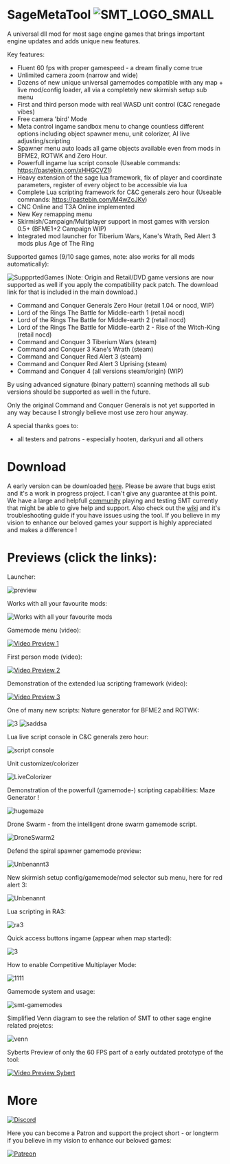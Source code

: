 # SageMetaTool ![SMT_LOGO_SMALL](https://user-images.githubusercontent.com/26028969/204862762-d60eb930-4acc-4211-a5e4-4744f0ee100a.png)

A universal dll mod for most sage engine games that brings important engine updates and adds unique new features.

Key features:
- Fluent 60 fps with proper gamespeed - a dream finally come true
- Unlimited camera zoom (narrow and wide)
- Dozens of new unique universal gamemodes compatible with any map + live mod/config loader, all via a completely new skirmish setup sub menu
- First and third person mode with real WASD unit control (C&C renegade vibes)
- Free camera 'bird' Mode
- Meta control ingame sandbox menu to change countless different options including object spawner menu, unit colorizer, AI live adjusting/scripting
- Spawner menu auto loads all game objects available even from mods in BFME2, ROTWK and Zero Hour. 
- Powerfull ingame lua script console (Useable commands: https://pastebin.com/xHHGCVZ1)
- Heavy extension of the sage lua framework, fix of player and coordinate parameters, register of every object to be accessible via lua
- Complete Lua scripting framework for C&C generals zero hour (Useable commands: https://pastebin.com/M4wZcJKv)
- CNC Online and T3A Online implemented
- New Key remapping menu
- Skirmish/Campaign/Multiplayer support in most games with version 0.5+ (BFME1+2 Campaign WIP)
- Integrated mod launcher for Tiberium Wars, Kane's Wrath, Red Alert 3 mods plus Age of The Ring

Supported games (9/10 sage games, note: also works for all mods automatically):

![SuppprtedGames](https://user-images.githubusercontent.com/26028969/145710215-ffac9e00-9a3d-4dc6-ae7b-0cbf4d328c0a.PNG)
(Note: Origin and Retail/DVD game versions are now supported as well if you apply the compatibility pack patch. The download link for that is included in the main download.)
- Command and Conquer Generals Zero Hour (retail 1.04 or nocd, WIP)
- Lord of the Rings The Battle for Middle-earth 1 (retail nocd)
- Lord of the Rings The Battle for Middle-earth 2 (retail nocd)
- Lord of the Rings The Battle for Middle-earth 2 - Rise of the Witch-King (retail nocd)
- Command and Conquer 3 Tiberium Wars (steam)
- Command and Conquer 3 Kane's Wrath (steam)
- Command and Conquer Red Alert 3 (steam)
- Command and Conquer Red Alert 3 Uprising (steam)
- Command and Conquer 4 (all versions steam/origin) (WIP)

By using advanced signature (binary pattern) scanning methods all sub versions should be supported as well in the future.

Only the original Command and Conquer Generals is not yet supported in any way because I strongly believe most use zero hour anyway.

A special thanks goes to:

- all testers and patrons - especially hooten, darkyuri and all others

# Download

A early version can be downloaded [here](https://www.patreon.com/posts/53702342). Please be aware that bugs exist and it's a work in progress project.
I can't give any guarantee at this point. We have a large and helpfull [community](https://www.patreon.com/posts/52801927) playing and testing SMT currently that might be able to give help and support. Also check out the [wiki](https://github.com/MetaIdea/SageMetaTool/wiki#faq) and it's troubleshooting guide if you have issues using the tool. If you believe in my vision to enhance our beloved games your support is highly appreciated and makes a difference !

# Previews (click the links):

Launcher:

![preview](https://user-images.githubusercontent.com/26028969/125347144-dd0b5000-e35a-11eb-9f2a-9577563aceb7.JPG)

Works with all your favourite mods:

![Works with all your favourite mods](https://user-images.githubusercontent.com/26028969/204860800-02ffb7ff-7b86-42fa-94c3-70f4feff02ac.PNG)

Gamemode menu (video):

[![Video Preview 1](https://img.youtube.com/vi/hn2ikuj7288/0.jpg)](https://www.youtube.com/watch?v=hn2ikuj7288)

First person mode (video):

[![Video Preview 2](https://img.youtube.com/vi/iyZFXCaPxiU/0.jpg)](https://www.youtube.com/watch?v=iyZFXCaPxiU)

Demonstration of the extended lua scripting framework (video):

[![Video Preview 3](https://img.youtube.com/vi/sMp1uMzCIdk/0.jpg)](https://www.youtube.com/watch?v=sMp1uMzCIdk)

One of many new scripts: Nature generator for BFME2 and ROTWK:

![3](https://user-images.githubusercontent.com/26028969/123271899-8f40bc00-d501-11eb-9ba1-cf3d2df106f3.JPG)
![saddsa](https://user-images.githubusercontent.com/26028969/123271936-9962ba80-d501-11eb-9f5a-0ffdae52adf5.JPG)

Lua live script console in C&C generals zero hour:

![script console](https://user-images.githubusercontent.com/26028969/123272044-af707b00-d501-11eb-86ab-486bd4d24d6a.JPG)

Unit customizer/colorizer

![LiveColorizer](https://user-images.githubusercontent.com/26028969/145855539-22588b43-c8fd-4d02-948c-9002ddf58162.JPG)

Demonstration of the powerfull (gamemode-) scripting capabilities: Maze Generator !

![hugemaze](https://user-images.githubusercontent.com/26028969/145855806-e2f4a6a7-9ae3-4e44-8e20-909122cfa71f.JPG)

 Drone Swarm - from the intelligent drone swarm gamemode script.

 ![DroneSwarm2](https://user-images.githubusercontent.com/26028969/145855915-13852ab0-6e34-4ae6-926d-b5c690e2a79d.JPG)

 Defend the spiral spawner gamemode preview:

 ![Unbenannt3](https://user-images.githubusercontent.com/26028969/145856100-ba3cfb64-fe96-4078-a317-d1d75177fec5.JPG)

New skirmish setup config/gamemode/mod selector sub menu, here for red alert 3:

![Unbenannt](https://user-images.githubusercontent.com/26028969/145856224-103ede5d-6fff-4aab-96c7-5cc396c716f3.JPG)

Lua scripting in RA3:

![ra3](https://user-images.githubusercontent.com/26028969/145856291-79c88baf-66e8-4e8c-a774-ade5ea1c234f.PNG)

Quick access buttons ingame (appear when map started):

![3](https://user-images.githubusercontent.com/26028969/155856496-898c3df1-3313-4f24-93cc-4d7ba00fa710.PNG)

How to enable Competitive Multiplayer Mode:

![1111](https://user-images.githubusercontent.com/26028969/201093299-d5af8ae8-e072-4cc2-a3b1-6580a09e6d56.PNG)

Gamemode system and usage:

![smt-gamemodes](https://user-images.githubusercontent.com/26028969/145856442-aaf583da-d01e-4f18-8363-15f61b713620.jpg)

Simplified Venn diagram to see the relation of SMT to other sage engine related projetcs: 

![venn](https://user-images.githubusercontent.com/26028969/145856762-990a5387-37e8-4b12-8ca6-f6463dd5f231.png)

Syberts Preview of only the 60 FPS part of a early outdated prototype of the tool:

[![Video Preview Sybert](https://img.youtube.com/vi/atDykrfu-wU/0.jpg)](https://www.youtube.com/watch?v=atDykrfu-wU)

# More

[![Discord](https://discord.com/assets/ff41b628a47ef3141164bfedb04fb220.png)](https://discord.gg/3vEazayfaV)

Here you can become a Patron and support the project short - or longterm if you believe in my vision to enhance our beloved games:

[![Patreon](https://not2grand.co.uk/wp-content/uploads/2018/07/patreon-logo.png)](https://www.patreon.com/metaidea)
